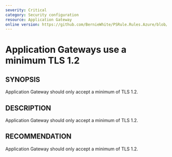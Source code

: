 ```yaml
---
severity: Critical
category: Security configuration
resource: Application Gateway
online version: https://github.com/BernieWhite/PSRule.Rules.Azure/blob/master/docs/rules/en/Azure.AppGw.SSLPolicy.md
---
```


# Application Gateways use a minimum TLS 1.2

## SYNOPSIS

Application Gateway should only accept a minimum of TLS 1.2.

## DESCRIPTION

Application Gateway should only accept a minimum of TLS 1.2.

## RECOMMENDATION

Application Gateway should only accept a minimum of TLS 1.2.
